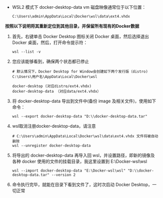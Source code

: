 - WSL2 模式下 docker-desktop-data vm 磁盘映像通常位于以下位置：
  ```shell
  C:\Users\admin\AppData\Local\Docker\wsl\data\ext4.vhdx
  ```
**按照以下说明将其重新定位到其他目录，并保留所有现有的Docker数据**
1. 首先，右键单击 Docker Desktop 图标关闭 Docker 桌面，然后选择退出 Docker 桌面，然后，打开命令提示符：
    ```shell
    wsl --list -v
    ```

2. 您应该能够看到，确保两个状态都已停止
    ```shell
    # 默认情况下，Docker Desktop for Window会创建如下两个发行版（distro)
    C:\Users\用户名\AppData\Local\Docker\wsl

    docker-desktop (对应distro/ext4.vhdx)
    docker-desktop-data （对应data/ext4.vhdx）
    ```

3. 将 docker-desktop-data 导出到文件中(备份 image 及相关文件)，使用如下命令：
    ```shell
    wsl --export docker-desktop-data "D:\\docker-desktop-data.tar"
    ```

4. wsl取消注册docker-desktop-data，请注意
    ```shell
    # C:\Users\admin\AppData\Local\Docker\wsl\data\ext4.vhdx 文件将被自动删除    
    wsl --unregister docker-desktop-data
    ```
5. 将导出的 docker-desktop-data 再导入回 wsl，并设置路径，即新的镜像及各种 docker 使用的文件的挂载目录，我这里设置到 E:\Docker-wsl\wsl
    ```shell
    wsl --import docker-desktop-data "E:\Docker-wsl\wsl" "D:\\docker-desktop-data.tar" --version 2
    ```
6. 命令执行完毕，就能在目录下看到文件了，这时次启动 Docker Desktop，一切正常